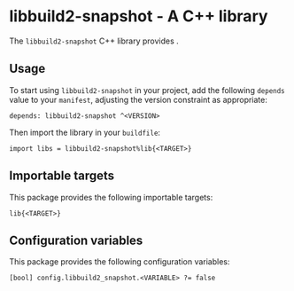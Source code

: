 # libbuild2-snapshot - A C++ library

The `libbuild2-snapshot` C++ library provides <SUMMARY-OF-FUNCTIONALITY>.


## Usage

To start using `libbuild2-snapshot` in your project, add the following `depends`
value to your `manifest`, adjusting the version constraint as appropriate:

```
depends: libbuild2-snapshot ^<VERSION>
```

Then import the library in your `buildfile`:

```
import libs = libbuild2-snapshot%lib{<TARGET>}
```


## Importable targets

This package provides the following importable targets:

```
lib{<TARGET>}
```

<DESCRIPTION-OF-IMPORTABLE-TARGETS>


## Configuration variables

This package provides the following configuration variables:

```
[bool] config.libbuild2_snapshot.<VARIABLE> ?= false
```

<DESCRIPTION-OF-CONFIG-VARIABLES>
